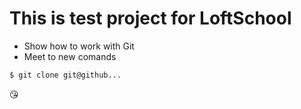# This is test project for LoftSchool 

+ Show how to work with Git 
+ Meet to new comands 

```bash 
$ git clone git@github...

```



:kissing_heart: 
